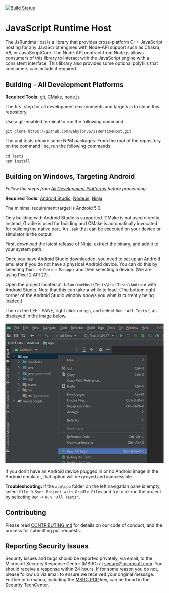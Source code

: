 [![Build Status](https://dev.azure.com/babylonjs/ContinousIntegration/_apis/build/status/JsRuntimeHost%20CI?branchName=main)](https://dev.azure.com/babylonjs/ContinousIntegration/_build/latest?definitionId=22&branchName=main)

# JavaScript Runtime Host
The JsRuntimeHost is a library that provides cross-platform C++ JavaScript hosting for
any JavaScript engines with Node-API support such as Chakra, V8, or JavaScriptCore. The
Node-API contract from Node.js allows consumers of this library to interact with the
JavaScript engine with a consistent interface. This library also provides some optional
polyfills that consumers can include if required.


## **Building - All Development Platforms**

**Required Tools:** [git](https://git-scm.com/), [CMake](https://cmake.org/), [node.js](https://nodejs.org/en/)

The first step for all development environments and targets is to clone this repository. 

Use a git-enabled terminal to run the following command.

```
git clone https://github.com/BabylonJS/JsRuntimeHost.git
```

The unit tests require some NPM packages. From the root of the repository on the command line, run the following commands:

```
cd Tests
npm install
```

## **Building on Windows, Targeting Android**

_Follow the steps from [All Development Platforms](#all-development-platforms) before proceeding._

**Required Tools:**
[Android Studio](https://developer.android.com/studio), [Node.js](https://nodejs.org/en/download/), [Ninja](https://ninja-build.org/)

The minimal requirement target is Android 5.0.

Only building with Android Studio is supported. CMake is not used directly. Instead, Gradle
is used for building and CMake is automatically invocated for building the native part.
An `.apk` that can be executed on your device or simulator is the output.

First, download the latest release of Ninja, extract the binary, and add it to your system path.

Once you have Android Studio downloaded, you need to set up an Android emulator if you do not have a physical Android device. You can do this by selecting `Tools` -> `Device Manager` and then selecting a device. (We are using Pixel 2 API 27). 

Open the project located at
`JsRuntimeHost\Tests\UnitTests\Android` with Android Studio. Note that this can take a while to load. (The bottom right corner of the Android Studio window shows you what is currently being loaded.) 

Then in the LEFT PANE, right click on `app`, and select `Run 'All Tests'`, as displayed in the image below.

![Run All Tests](./Documentation/Images/android_build.png)

If you don't have an Android device plugged in or no Android image in the Android emulator, that option will be greyed and inaccessible. 

**Troubleshooting:**
If the `app\cpp` folder on the left navigation pane is empty, select `File` -> `Sync Project with Gradle Files` and try to re-run the project by selecting `Run` -> `Run 'All Tests'`.

## Contributing

Please read [CONTRIBUTING.md](./CONTRIBUTING.md) for details on our code of conduct, and 
the process for submitting pull requests.

## Reporting Security Issues

Security issues and bugs should be reported privately, via email, to the Microsoft 
Security Response Center (MSRC) at [secure@microsoft.com](mailto:secure@microsoft.com). 
You should receive a response within 24 hours. If for some reason you do not, please 
follow up via email to ensure we received your original message. Further information, 
including the [MSRC PGP](https://technet.microsoft.com/en-us/security/dn606155) key, can 
be found in the [Security TechCenter](https://technet.microsoft.com/en-us/security/default).
